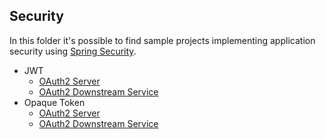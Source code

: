 Security
---

In this folder it's possible to find sample projects implementing application security using
[Spring Security](https://spring.io/projects/spring-security).

 - JWT
   - [OAuth2 Server](./oauth2-jwt-server)
   - [OAuth2 Downstream Service](./downstream-service-jwt)
 - Opaque Token
   - [OAuth2 Server](./oauth2-opaque-server)
   - [OAuth2 Downstream Service](./downstream-service-opaque)